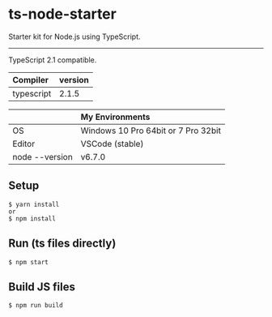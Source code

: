 # ts-node-starter
Starter kit for Node.js using TypeScript.

---

TypeScript 2.1 compatible.

|Compiler|version|
|:--|:--|
|typescript|2.1.5|

||My Environments|
|:--|:--|
|OS|Windows 10 Pro 64bit or 7 Pro 32bit|
|Editor|VSCode (stable)|
|node --version|v6.7.0|

## Setup
```
$ yarn install
or
$ npm install
```

## Run (ts files directly)
```
$ npm start
```

## Build JS files
```
$ npm run build
```
